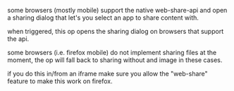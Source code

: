 some browsers (mostly mobile) support the native web-share-api and open a sharing dialog that let's you select an app to share content with.

when triggered, this op opens the sharing dialog on browsers that support the api.

some browsers (i.e. firefox mobile) do not implement sharing files at the moment, the op will fall back to sharing without and image in these cases.

if you do this in/from an iframe make sure you allow the "web-share" feature to make this work on firefox.